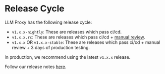 # Release Cycle

LLM Proxy has the following release cycle:

- `v1.x.x-nightly`: These are releases which pass ci/cd. 
- `v1.x.x.rc`: These are releases which pass ci/cd + [manual review](https://github.com/BerriAI/llm/discussions/8495#discussioncomment-12180711).
- `v1.x.x` OR `v1.x.x-stable`: These are releases which pass ci/cd + manual review + 3 days of production testing.

In production, we recommend using the latest `v1.x.x` release.


Follow our release notes [here](https://github.com/BerriAI/llm/releases).